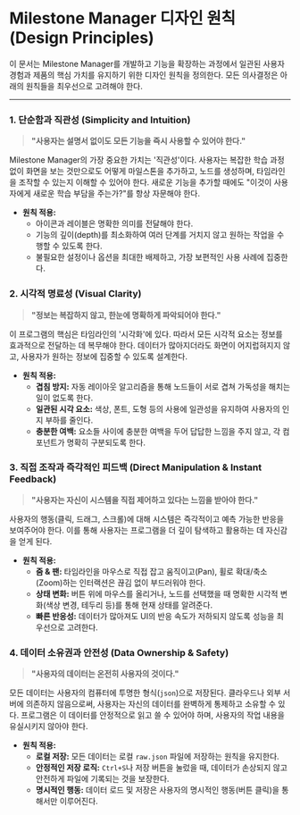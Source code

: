 # Milestone Manager 디자인 원칙 (Design Principles)

이 문서는 Milestone Manager를 개발하고 기능을 확장하는 과정에서 일관된 사용자 경험과 제품의 핵심 가치를 유지하기 위한 디자인 원칙을 정의한다. 모든 의사결정은 아래의 원칙들을 최우선으로 고려해야 한다.

---

### 1. 단순함과 직관성 (Simplicity and Intuition)

> **"사용자는 설명서 없이도 모든 기능을 즉시 사용할 수 있어야 한다."**

Milestone Manager의 가장 중요한 가치는 '직관성'이다. 사용자는 복잡한 학습 과정 없이 화면을 보는 것만으로도 어떻게 마일스톤을 추가하고, 노드를 생성하며, 타임라인을 조작할 수 있는지 이해할 수 있어야 한다. 새로운 기능을 추가할 때에도 "이것이 사용자에게 새로운 학습 부담을 주는가?"를 항상 자문해야 한다.

* **원칙 적용:**
  * 아이콘과 레이블은 명확한 의미를 전달해야 한다.
  * 기능의 깊이(depth)를 최소화하여 여러 단계를 거치지 않고 원하는 작업을 수행할 수 있도록 한다.
  * 불필요한 설정이나 옵션을 최대한 배제하고, 가장 보편적인 사용 사례에 집중한다.

### 2. 시각적 명료성 (Visual Clarity)

> **"정보는 복잡하지 않고, 한눈에 명확하게 파악되어야 한다."**

이 프로그램의 핵심은 타임라인의 '시각화'에 있다. 따라서 모든 시각적 요소는 정보를 효과적으로 전달하는 데 복무해야 한다. 데이터가 많아지더라도 화면이 어지럽혀지지 않고, 사용자가 원하는 정보에 집중할 수 있도록 설계한다.

* **원칙 적용:**
  * **겹침 방지:** 자동 레이아웃 알고리즘을 통해 노드들이 서로 겹쳐 가독성을 해치는 일이 없도록 한다.
  * **일관된 시각 요소:** 색상, 폰트, 도형 등의 사용에 일관성을 유지하여 사용자의 인지 부하를 줄인다.
  * **충분한 여백:** 요소들 사이에 충분한 여백을 두어 답답한 느낌을 주지 않고, 각 컴포넌트가 명확히 구분되도록 한다.

### 3. 직접 조작과 즉각적인 피드백 (Direct Manipulation & Instant Feedback)

> **"사용자는 자신이 시스템을 직접 제어하고 있다는 느낌을 받아야 한다."**

사용자의 행동(클릭, 드래그, 스크롤)에 대해 시스템은 즉각적이고 예측 가능한 반응을 보여주어야 한다. 이를 통해 사용자는 프로그램을 더 깊이 탐색하고 활용하는 데 자신감을 얻게 된다.

* **원칙 적용:**
  * **줌 & 팬:** 타임라인을 마우스로 직접 잡고 움직이고(Pan), 휠로 확대/축소(Zoom)하는 인터랙션은 끊김 없이 부드러워야 한다.
  * **상태 변화:** 버튼 위에 마우스를 올리거나, 노드를 선택했을 때 명확한 시각적 변화(색상 변경, 테두리 등)를 통해 현재 상태를 알려준다.
  * **빠른 반응성:** 데이터가 많아져도 UI의 반응 속도가 저하되지 않도록 성능을 최우선으로 고려한다.

### 4. 데이터 소유권과 안전성 (Data Ownership & Safety)

> **"사용자의 데이터는 온전히 사용자의 것이다."**

모든 데이터는 사용자의 컴퓨터에 투명한 형식(`json`)으로 저장된다. 클라우드나 외부 서버에 의존하지 않음으로써, 사용자는 자신의 데이터를 완벽하게 통제하고 소유할 수 있다. 프로그램은 이 데이터를 안정적으로 읽고 쓸 수 있어야 하며, 사용자의 작업 내용을 유실시키지 않아야 한다.

* **원칙 적용:**
  * **로컬 저장:** 모든 데이터는 로컬 `raw.json` 파일에 저장하는 원칙을 유지한다.
  * **안정적인 저장 로직:** `Ctrl+S`나 저장 버튼을 눌렀을 때, 데이터가 손상되지 않고 안전하게 파일에 기록되는 것을 보장한다.
  * **명시적인 행동:** 데이터 로드 및 저장은 사용자의 명시적인 행동(버튼 클릭)을 통해서만 이루어진다.

